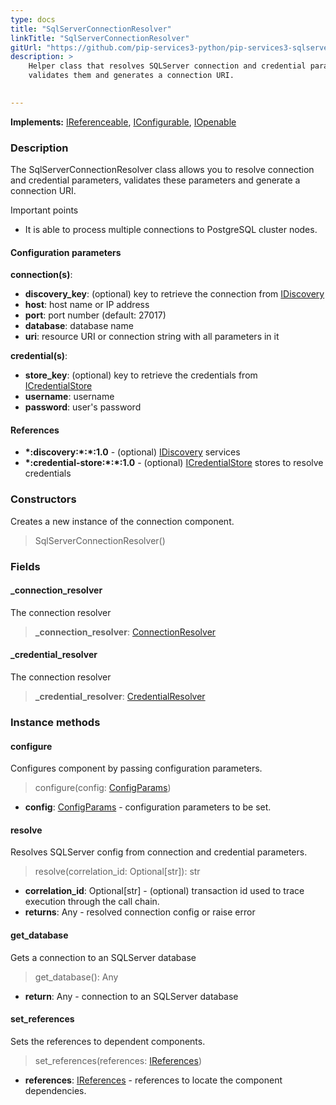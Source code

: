 ```yaml
---
type: docs
title: "SqlServerConnectionResolver"
linkTitle: "SqlServerConnectionResolver"
gitUrl: "https://github.com/pip-services3-python/pip-services3-sqlserver-python"
description: >
    Helper class that resolves SQLServer connection and credential parameters,
    validates them and generates a connection URI.

   
---
```


**Implements:** [IReferenceable](../../../commons/refer/ireferenceable), [IConfigurable](../../../commons/config/iconfigurable),
[IOpenable](../../../commons/run/iopenable)

### Description

The SqlServerConnectionResolver class allows you to resolve connection and credential parameters, validates these parameters and generate a connection URI.

Important points

-  It is able to process multiple connections to PostgreSQL cluster nodes.

#### Configuration parameters

**connection(s)**:
- **discovery_key**: (optional) key to retrieve the connection from [IDiscovery](../../../components/connect/idiscovery)
- **host**: host name or IP address
- **port**: port number (default: 27017)
- **database**: database name
- **uri**: resource URI or connection string with all parameters in it

**credential(s)**:
- **store_key**: (optional) key to retrieve the credentials from [ICredentialStore](../../../components/auth/icredential_store)
- **username**: username
- **password**: user's password

#### References
- **\*:discovery:\*:\*:1.0** - (optional) [IDiscovery](../../../components/connect/idiscovery) services
- **\*:credential-store:\*:\*:1.0** - (optional) [ICredentialStore](../../../components/auth/icredential_store) stores to resolve credentials


### Constructors
Creates a new instance of the connection component.

> SqlServerConnectionResolver()

### Fields

<span class="hide-title-link">

#### _connection_resolver
The connection resolver
> **_connection_resolver**: [ConnectionResolver](../../../components/connect/connection_resolver) 

#### _credential_resolver
The connection resolver
> **_credential_resolver**: [CredentialResolver](../../../components/auth/credential_resolver) 

</span>


### Instance methods


#### configure
Configures component by passing configuration parameters.

> configure(config: [ConfigParams](../../../commons/config/config_params))

- **config**: [ConfigParams](../../../commons/config/config_params) - configuration parameters to be set.


#### resolve
Resolves SQLServer config from connection and credential parameters.

> resolve(correlation_id: Optional[str]): str

- **correlation_id**: Optional[str] - (optional) transaction id used to trace execution through the call chain.
- **returns**: Any - resolved connection config or raise error


#### get_database
Gets a connection to an SQLServer database

> get_database(): Any

- **return**: Any - connection to an SQLServer database


#### set_references
Sets the references to dependent components.

> set_references(references: [IReferences](../../../commons/refer/ireferences))

- **references**: [IReferences](../../../commons/refer/ireferences) - references to locate the component dependencies.
